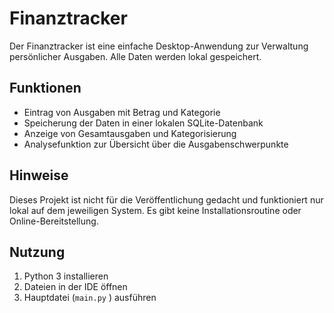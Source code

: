 # Finanztracker
Der Finanztracker ist eine einfache Desktop-Anwendung zur Verwaltung persönlicher Ausgaben. Alle Daten werden lokal gespeichert.

## Funktionen
- Eintrag von Ausgaben mit Betrag und Kategorie
- Speicherung der Daten in einer lokalen SQLite-Datenbank
- Anzeige von Gesamtausgaben und Kategorisierung
- Analysefunktion zur Übersicht über die Ausgabenschwerpunkte

## Hinweise
Dieses Projekt ist nicht für die Veröffentlichung gedacht und funktioniert nur lokal auf dem jeweiligen System. Es gibt keine Installationsroutine oder Online-Bereitstellung.

## Nutzung
1. Python 3 installieren
2. Dateien in der IDE öffnen
3. Hauptdatei (`main.py` ) ausführen


